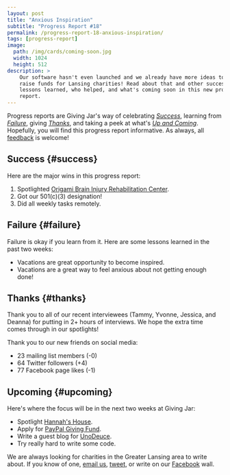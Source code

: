 ```yaml
---
layout: post
title: "Anxious Inspiration"
subtitle: "Progress Report #18"
permalink: /progress-report-18-anxious-inspiration/
tags: [progress-report]
image:
  path: /img/cards/coming-soon.jpg
  width: 1024
  height: 512
description: >
    Our software hasn't even launched and we already have more ideas to help
    raise funds for Lansing charities! Read about that and other successes,
    lessons learned, who helped, and what's coming soon in this new progress
    report.
---
```


Progress reports are Giving Jar's way of celebrating *[Success][1]*, learning from *[Failure][2]*, giving *[Thanks][3]*, and taking a peek at what's *[Up and Coming][4]*. Hopefully, you will find this progress report informative. As always, all [feedback][5] is welcome!

## Success {#success}

Here are the major wins in this progress report:

1. Spotlighted [Origami Brain Injury Rehabilitation Center][8].
2. Got our 501(c)(3) designation!
3. Did all weekly tasks remotely.

## Failure {#failure}

Failure is okay if you learn from it. Here are some lessons learned in the past two weeks:

* Vacations are great opportunity to become inspired.
* Vacations are a great way to feel anxious about not getting enough done!

## Thanks {#thanks}

Thank you to all of our recent interviewees (Tammy, Yvonne, Jessica, and Deanna) for putting in 2+ hours of interviews. We hope the extra time comes through in our spotlights!

Thank you to our new friends on social media:

* 23 mailing list members (-0)
* 64 Twitter followers (+4)
* 77 Facebook page likes (-1)

## Upcoming {#upcoming}

Here's where the focus will be in the next two weeks at Giving Jar:

* Spotlight [Hannah's House][9].
* Apply for [PayPal Giving Fund][10].
* Write a guest blog for [UnoDeuce][11].
* Try really hard to write some code.

We are always looking for charities in the Greater Lansing area to write about. If you know of one, [email us][5], [tweet][6], or write on our [Facebook][7] wall.



[1]: #success "Success Section"
[2]: #failure "Failure Section"
[3]: #thanks "Thanks Section"
[4]: #upcoming "Upcoming Section"
[5]: mailto:hello@givingjar.org "Email Giving Jar"
[6]: https://twitter.com/givingjar "Giving Jar on Twitter"
[7]: https://www.facebook.com/givingjarorg "Giving Jar on Facebook"
[8]: http://blog.givingjar.org/charity-spotlight-origami-rehab/ "Origami Brain Injury Rehabilitation Center Spotlight"
[9]: http://hannahshouselansing.org "Hannah's House Homepage"
[10]: https://www.paypal.com/givingfund/ "PayPal Giving Fund Homepage"
[11]: http://www.unodeuce.com/ "UnoDeuce Multimedia Homepage"
